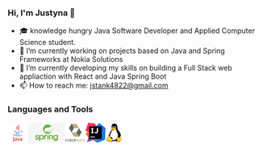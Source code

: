 ### Hi, I'm Justyna 👋
- 🎓 knowledge hungry Java Software Developer and Applied Computer Science student.
- 🔭 I’m currently working on projects based on Java and Spring Frameworks at Nokia Solutions
- 🌱 I’m currently developing my skills on building a Full Stack web appliaction with React and Java Spring Boot
- 📫 How to reach me: jstank4822@gmail.com

### Languages and Tools
<img align="left" alt="Java" height="40px" src="https://github.com/JustynaStankiewicz/JustynaStankiewicz/blob/main/img/java.png"/>
<img align="left" alt="Spring" height="40px" src="https://github.com/JustynaStankiewicz/JustynaStankiewicz/blob/main/img/spring.png"/>
<img align="left" alt="Hibernate" height="40px" src="https://github.com/JustynaStankiewicz/JustynaStankiewicz/blob/main/img/hibernate.png"/>
<img align="left" alt="IntelliJ" height="40px" src="https://github.com/JustynaStankiewicz/JustynaStankiewicz/blob/main/img/intellij.png"/>
<img align="left" alt="Linux" height="40px" src="https://github.com/JustynaStankiewicz/JustynaStankiewicz/blob/main/img/linux.png"/>
<!--
**JustynaStankiewicz/JustynaStankiewicz** is a ✨ _special_ ✨ repository because its `README.md` (this file) appears on your GitHub profile.
-->

